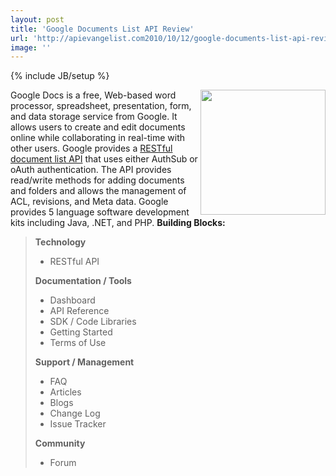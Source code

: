 ```yaml
---
layout: post
title: 'Google Documents List API Review'
url: 'http://apievangelist.com2010/10/12/google-documents-list-api-review/'
image: ''
---
```

{% include JB/setup %}
<img src="http://kinlane-productions.s3.amazonaws.com/api-evangelist/google-docs-logo.jpg"  width="200" align="right" />Google Docs is a free, Web-based word processor, spreadsheet, presentation, form, and data storage service from Google. It allows users to create and edit documents online while collaborating in real-time with other users.
Google provides a <a href="http://code.google.com/apis/documents/">RESTful document list API</a> that uses either AuthSub or oAuth authentication. The API provides read/write methods for adding documents and folders and allows the management of ACL, revisions, and Meta data. Google provides 5 language software development kits including Java, .NET, and PHP.
<strong>Building Blocks:</strong>
<blockquote>
     <strong>Technology</strong>
     <ul >
          <li>RESTful API
          </li>
     </ul><strong>Documentation / Tools</strong>
     <ul >
          <li>Dashboard
          </li>
          <li>API Reference
          </li>
          <li>SDK / Code Libraries
          </li>
          <li>Getting Started
          </li>
          <li>Terms of Use
          </li>
     </ul><strong>Support / Management</strong>
     <ul >
          <li>FAQ
          </li>
          <li>Articles
          </li>
          <li>Blogs
          </li>
          <li>Change Log
          </li>
          <li>Issue Tracker
          </li>
     </ul><strong>Community</strong>
     <ul >
          <li>Forum
          </li>
     </ul>
</blockquote>
